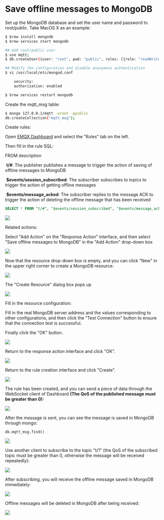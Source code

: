 # Save offline messages to MongoDB

Set up the MongoDB database and set the user name and password to root/public. Take MacOS X as an example:

```bash
$ brew install mongodb
$ brew services start mongodb

## Add root/public user
$ use mqtt;
$ db.createUser({user: "root", pwd: "public", roles: [{role: "readWrite", db: "mqtt"}]});

## Modify the configuration and disable anonymous authentication
$ vi /usr/local/etc/mongod.conf

    security:
    authorization: enabled

$ brew services restart mongodb
```

Create the mqtt_msg table:
```bash
$ mongo 127.0.0.1/mqtt -uroot -ppublic
db.createCollection("mqtt_msg");
```

Create rules:

Open [EMQX Dashboard](http://127.0.0.1:18083/#/rules) and select the "Rules" tab on the left.

Then fill in the rule SQL:

FROM description

​	**t/#**: The publisher publishes a message to trigger the action of saving of offline messages to MongoDB

​	**$events/session_subscribed**: The subscriber subscribes to topics to trigger  the action of getting offline messages

​	**$events/message_acked**: The subscriber replies to the message ACK to trigger the action of deleting the offline message that has been received

```sql
SELECT * FROM "t/#", "$events/session_subscribed", "$events/message_acked" WHERE topic =~ 't/#'
```

![](./assets/rule-engine/mongo_offline_msg_01.png)

Related actions:

Select "Add Action" on the "Response Action" interface, and then select "Save offline messages to MongoDB" in the "Add Action" drop-down box

![](./assets/rule-engine/mongo_offline_msg_02.png)

Now that the resource drop-down box is empty, and you can click "New" in the upper right corner to create a MongoDB resource:

![](./assets/rule-engine/mongo_offline_msg_03.png)

The "Create Resource" dialog box pops up

![](./assets/rule-engine/mongo_offline_msg_04.png)

Fill in the resource configuration:

Fill in the real MongoDB server address and the values corresponding to other configurations, and then click the "Test Connection" button to ensure that the connection test is successful.

Finally click the "OK" button.

![](./assets/rule-engine/mongo_offline_msg_05.png)

Return to the response action interface and click "OK".

![](./assets/rule-engine/mongo_offline_msg_06.png)

Return to the rule creation interface and click "Create".

![](./assets/rule-engine/mongo_offline_msg_07.png)

The rule has been created, and you can send a piece of data through the WebSocket client of Dashboard **(The QoS of the published message must be greater than 0):**

![](./assets/rule-engine/mongo_offline_msg_08.png)

After the message is sent, you can see the message is saved in MongoDB through mongo:

```
db.mqtt_msg.find()
```

![](./assets/rule-engine/mongo_offline_msg_09.png)

Use another client to subscribe to the topic "t/1" (the QoS of the subscribed topic must be greater than 0, otherwise the message will be received repeatedly):

![](./assets/rule-engine/mongo_offline_msg_10.png)

After subscribing, you will receive the offline message saved in MongoDB immediately:

![](./assets/rule-engine/mongo_offline_msg_11.png)

Offline messages will be deleted in MongoDB after being received:

![](./assets/rule-engine/mongo_offline_msg_12.png)
